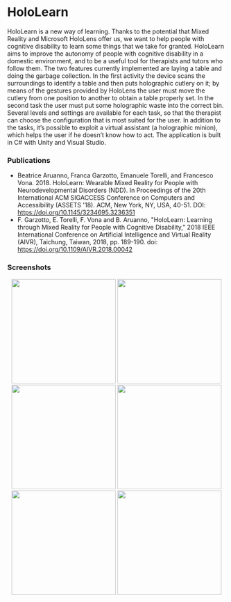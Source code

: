 # HoloLearn
HoloLearn is a new way of learning. Thanks to the potential that Mixed Reality and Microsoft HoloLens offer us, we want to help people with cognitive disability to learn some things that we take for granted. HoloLearn aims to improve the autonomy of people with cognitive disability in a domestic environment, and to be a useful tool for therapists and tutors who follow them. The two features currently implemented are laying a table and doing the garbage collection. In the first activity the device scans the surroundings to identify a table and then puts holographic cutlery on it; by means of the gestures provided by HoloLens the user must move the cutlery from one position to another to obtain a table properly set. In the second task the user must put some holographic waste into the correct bin. Several levels and settings are available for each task, so that the therapist can choose the configuration that is most suited for the user. In addition to the tasks, it’s possible to exploit a virtual assistant (a holographic minion), which helps the user if he doesn’t know how to act. The application is built in C# with Unity and Visual Studio.

### Publications
* Beatrice Aruanno, Franca Garzotto, Emanuele Torelli, and Francesco Vona. 2018. HoloLearn: Wearable Mixed Reality for People with Neurodevelopmental Disorders (NDD). In Proceedings of the 20th International ACM SIGACCESS Conference on Computers and Accessibility (ASSETS '18). ACM, New York, NY, USA, 40-51. DOI: https://doi.org/10.1145/3234695.3236351
* F. Garzotto, E. Torelli, F. Vona and B. Aruanno, "HoloLearn: Learning through Mixed Reality for People with Cognitive Disability," 2018 IEEE International Conference on Artificial Intelligence and Virtual Reality (AIVR), Taichung, Taiwan, 2018, pp. 189-190.
doi: https://doi.org/10.1109/AIVR.2018.00042

### Screenshots
<p align="center">
  <img src="https://media.githubusercontent.com/media/mennetorelli/HoloLearn/master/Misc/Screenshots/screen1.jpg" height="240"/>
  <img src="https://media.githubusercontent.com/media/mennetorelli/HoloLearn/master/Misc/Screenshots/screen2.jpg" height="240"/>
  <img src="https://media.githubusercontent.com/media/mennetorelli/HoloLearn/master/Misc/Screenshots/screen3.jpg" height="240"/>
  <img src="https://media.githubusercontent.com/media/mennetorelli/HoloLearn/master/Misc/Screenshots/screen4.jpg" height="240"/>
  <img src="https://media.githubusercontent.com/media/mennetorelli/HoloLearn/master/Misc/Screenshots/screen5.jpg" height="240"/>
  <img src="https://media.githubusercontent.com/media/mennetorelli/HoloLearn/master/Misc/Screenshots/screen6.jpg" height="240"/>
</p>
